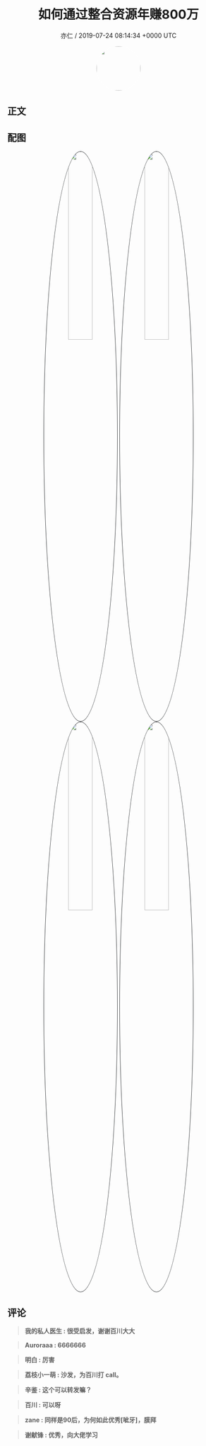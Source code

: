 <h1 align="center">如何通过整合资源年赚800万</h1>
<p align="center">
    <a>亦仁 / 2019-07-24 08:14:34 &#43;0000 UTC</a>
</p>

<div align="center">
    <img src="https://images.zsxq.com/Fn3NQqCN8nuGF86yZPXSbEsl0mb3?e=1590940799&amp;token=kIxbL07-8jAj8w1n4s9zv64FuZZNEATmlU_Vm6zD:pfbNc8W3hS0oYG_hyXXh_rHMHuc=" width="100" height="100" style="border:1px solid;border-radius:50%; color:#ffffff"/>
</div>

## 正文

<div>

</div>

## 配图
<div class="image" align="center">

<img src="https://images.zsxq.com/lhQ77h3L2AhI1UPlINkIV021GpcX?imageMogr2/auto-orient/thumbnail/800x/format/jpg/blur/1x0/quality/75&amp;e=1590940799&amp;token=kIxbL07-8jAj8w1n4s9zv64FuZZNEATmlU_Vm6zD:NLKQhkjqXkd7-zfNoyp1SI3sw_4=" width="33%" height="33%" style="border:1px solid;border-radius:50%; color:#3c3f41"/>

<img src="https://images.zsxq.com/Fp6Xq09YG3BYE4xSlPNgutD0mxM0?imageMogr2/auto-orient/thumbnail/800x/format/jpg/blur/1x0/quality/75&amp;e=1590940799&amp;token=kIxbL07-8jAj8w1n4s9zv64FuZZNEATmlU_Vm6zD:gOyT2qXfV8UR0_gP8T30PoTxmU4=" width="33%" height="33%" style="border:1px solid;border-radius:50%; color:#3c3f41"/>

<img src="https://images.zsxq.com/FhzrNOn_t9kYWKLBrILoQV8n7YNd?imageMogr2/auto-orient/thumbnail/800x/format/jpg/blur/1x0/quality/75&amp;e=1590940799&amp;token=kIxbL07-8jAj8w1n4s9zv64FuZZNEATmlU_Vm6zD:_tcvDqQ6lxNGfE2UZGo6ouP6RxQ=" width="33%" height="33%" style="border:1px solid;border-radius:50%; color:#3c3f41"/>

<img src="https://images.zsxq.com/FqJlVfJacs2BndeVFu_tPQbQhVaB?imageMogr2/auto-orient/thumbnail/800x/format/jpg/blur/1x0/quality/75&amp;e=1590940799&amp;token=kIxbL07-8jAj8w1n4s9zv64FuZZNEATmlU_Vm6zD:19-A7wSCvd8k8WtrWcG49s59Spk=" width="33%" height="33%" style="border:1px solid;border-radius:50%; color:#3c3f41"/>

</div>

## 评论

<div align="left">
<div>

<blockquote >
<span> <strong>我的私人医生 : 很受启发，谢谢百川大大 </strong></span>
</blockquote>

<blockquote >
<span> <strong>Auroraaa : 6666666 </strong></span>
</blockquote>

<blockquote >
<span> <strong>明白 : 厉害 </strong></span>
</blockquote>

<blockquote >
<span> <strong>荔枝小一萌 : 沙发，为百川打 call。 </strong></span>
</blockquote>

<blockquote >
<span> <strong>辛鉴 : 这个可以转发嘛？ </strong></span>
</blockquote>

<blockquote >
<span> <strong>百川 : 可以呀 </strong></span>
</blockquote>

<blockquote >
<span> <strong>zane : 同样是90后，为何如此优秀[呲牙]，膜拜 </strong></span>
</blockquote>

<blockquote >
<span> <strong>谢献锋 : 优秀，向大佬学习 </strong></span>
</blockquote>

</div>
</div>